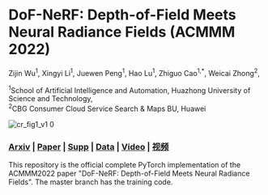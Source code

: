 # DoF-NeRF: Depth-of-Field Meets Neural Radiance Fields (ACMMM 2022)

Zijin Wu<sup>1</sup>, 
Xingyi Li<sup>1</sup>, 
Juewen Peng<sup>1</sup>, 
Hao Lu<sup>1</sup>, 
Zhiguo Cao<sup>1,*</sup>, 
Weicai Zhong<sup>2</sup>, 

<sup>1</sup>School of Artificial Intelligence and Automation, Huazhong University of Science and Technology,   
<sup>2</sup>CBG Consumer Cloud Service Search \& Maps BU, Huawei

![cr_fig1_v1 0](https://user-images.githubusercontent.com/72808746/183121362-dc6c0e51-4ee3-4b8b-9817-6057e26e5f5d.png)

### [Arxiv](https://arxiv.org/abs/2208.00945) | [Paper](https://github.com/zijinwuzijin/DoF-NeRF/blob/main/pdf/DoF_NeRF_Depth_of_Field_Meets_Neural_Radiance_Fields.pdf) | [Supp](https://github.com/zijinwuzijin/DoF-NeRF/blob/main/pdf/DoF_NeRF_Depth_of_Field_Meets_Neural_Radiance_Fields_Supplementary_Material.pdf) | [Data](https://drive.google.com/drive/folders/1TARBbPhW39Y_cKTcUMJVKfS4xeI1-GvS?usp=sharing) | [Video](https://www.youtube.com/watch?v=WVmO2e0pdQk) | [视频](https://www.bilibili.com/video/BV1Ea411K75V) 

This repository is the official complete PyTorch implementation of the ACMMM2022 paper "DoF-NeRF: Depth-of-Field Meets Neural Radiance Fields". The master branch has the training code.
